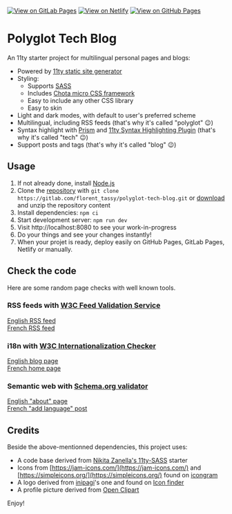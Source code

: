 [![View on GitLab
Pages](https://img.shields.io/static/v1?label=View+on+GitLab+Pages&message=florent_tassy.gitlab.io/polyglot-tech-blog&color=informational&style=flat-square)](https://florent_tassy.gitlab.io/polyglot-tech-blog)
[![View on
Netlify](https://img.shields.io/static/v1?label=View+on+Netlify&message=https://polyglot-tech-blog.netlify.app&color=informational&style=flat-square)](https://polyglot-tech-blog.netlify.app)
[![View on GitHub
Pages](https://img.shields.io/static/v1?label=View+on+GitHub+Pages&message=https://ftassy.github.io/Polyglot-Tech-Blog&color=informational&style=flat-square)](https://ftassy.github.io/Polyglot-Tech-Blog)

# Polyglot Tech Blog

An 11ty starter project for multilingual personal pages and blogs:
* Powered by [11ty static site generator](https://www.11ty.dev/)
* Styling:
    * Supports [SASS](https://sass-lang.com)
    * Includes [Chota micro CSS framework](https://jenil.github.io/chota)
    * Easy to include any other CSS library
    * Easy to skin
* Light and dark modes, with default to user's preferred scheme
* Multilingual, including RSS feeds (that's why it's called "polyglot" 😉)
* Syntax highlight with [Prism](https://prismjs.com/) and [11ty Syntax
  Highlighting Plugin](https://www.11ty.dev/docs/plugins/syntaxhighlight/)
  (that's why it's called "tech" 😉)
* Support posts and tags (that's why it's called "blog" 😉)

## Usage
1. If not already done, install [Node.js](https://nodejs.org/en/download)
1. Clone the [repository](https://gitlab.com/florent_tassy/polyglot-tech-blog)
   with `git clone https://gitlab.com/florent_tassy/polyglot-tech-blog.git` or
   [download](https://gitlab.com/florent_tassy/polyglot-tech-blog/-/archive/main/polyglot-tech-blog-main.zip)
   and unzip the repository content
2. Install dependencies: `npm ci`
3. Start development server: `npm run dev`
4. Visit http://localhost:8080 to see your work-in-progress
5. Do your things and see your changes instantly!
6. When your projet is ready, deploy easily on GitHub Pages, GitLab Pages,
   Netlify or manually.

## Check the code

Here are some random page checks with well known tools.  

### RSS feeds with [W3C Feed Validation Service](https://validator.w3.org/feed/)  
[English RSS
feed](https://validator.w3.org/feed/check.cgi?url=https%3A%2F%2Fpolyglot-tech-blog.netlify.app%2Fen%2Ffeed.xml)  
[French RSS
feed](https://validator.w3.org/feed/check.cgi?url=https%3A%2F%2Fpolyglot-tech-blog.netlify.app%2Ffr%2Ffeed.xml)  

### i18n with [W3C Internationalization Checker](https://validator.w3.org/i18n-checker/)  
[English blog
page](https://validator.w3.org/i18n-checker/check?uri=https%3A%2F%2Fpolyglot-tech-blog.netlify.app%2Fen%2Fblog%2F#validate-by-uri+)  
[French home
page](https://validator.w3.org/i18n-checker/check?uri=https%3A%2F%2Fpolyglot-tech-blog.netlify.app%2Ffr%2F#validate-by-uri+)  

### Semantic web with [Schema.org validator](https://validator.schema.org)  
[English "about"
page](https://validator.schema.org/#url=https%3A%2F%2Fpolyglot-tech-blog.netlify.app%2Fen%2Fabout%2F)  
[French "add language"
post](https://validator.schema.org/#url=https%3A%2F%2Fpolyglot-tech-blog.netlify.app%2Ffr%2Fblog%2Fadd-language%2F)  

## Credits

Beside the above-mentionned dependencies, this project uses:
* A code base derived from [Nikita Zanella's
  11ty-SASS](https://github.com/NikitaZanella/11ty-SASS) starter
* Icons from [https://jam-icons.com/](https://jam-icons.com/) and
  [https://simpleicons.org/](https://simpleicons.org/) found on
  [icongram](https://icongr.am/)
* A logo derived from [inipagi](http://inipagi.com/)'s one and found on [Icon
  finder](https://www.iconfinder.com/icons/2620514/employee_job_laptop_seeker_unemployee_work_icon)
* A profile picture derived from [Open
  Clipart](https://openclipart.org/detail/236739/friendly-kitten-icon)


Enjoy!
